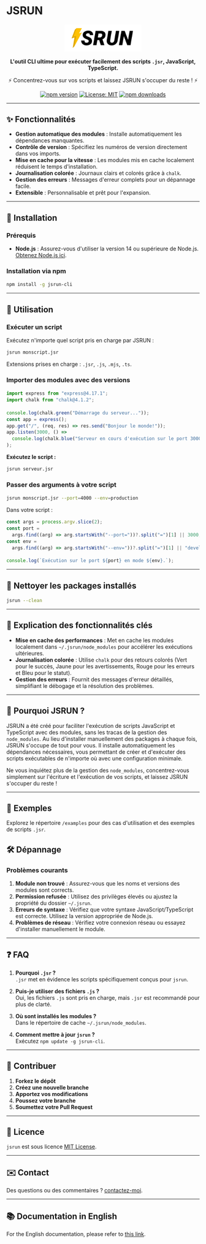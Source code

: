 # JSRUN

<div align="center">

<img src="src/jsrun.png" alt="JSRUN Logo" width="200" height="auto">

**L'outil CLI ultime pour exécuter facilement des scripts  `.jsr`, JavaScript, TypeScript.**

⚡ Concentrez-vous sur vos scripts et laissez JSRUN s'occuper du reste ! ⚡

[![npm version](https://badge.fury.io/js/jsrun-cli.svg)](https://badge.fury.io/js/jsrun-cli)
[![License: MIT](https://img.shields.io/badge/License-MIT-yellow.svg)](https://opensource.org/licenses/MIT)
[![npm downloads](https://img.shields.io/npm/dm/jsrun-cli.svg)](https://www.npmjs.com/package/jsrun-cli)

</div>

---

## ✨ Fonctionnalités

- **Gestion automatique des modules** : Installe automatiquement les dépendances manquantes.
- **Contrôle de version** : Spécifiez les numéros de version directement dans vos imports.
- **Mise en cache pour la vitesse** : Les modules mis en cache localement réduisent le temps d'installation.
- **Journalisation colorée** : Journaux clairs et colorés grâce à `chalk`.
- **Gestion des erreurs** : Messages d'erreur complets pour un dépannage facile.
- **Extensible** : Personnalisable et prêt pour l'expansion.

---

## 🔧 Installation

### Prérequis

- **Node.js** : Assurez-vous d'utiliser la version 14 ou supérieure de Node.js. [Obtenez Node.js ici](https://nodejs.org/).

### Installation via npm

```bash
npm install -g jsrun-cli
```

---

## 🚀 Utilisation

### Exécuter un script

Exécutez n'importe quel script pris en charge par JSRUN :

```bash
jsrun monscript.jsr
```

Extensions prises en charge : `.jsr`, `.js`, `.mjs`, `.ts`.

### Importer des modules avec des versions

```javascript
import express from "express@4.17.1";
import chalk from "chalk@4.1.2";

console.log(chalk.green("Démarrage du serveur..."));
const app = express();
app.get("/", (req, res) => res.send("Bonjour le monde!"));
app.listen(3000, () =>
  console.log(chalk.blue("Serveur en cours d'exécution sur le port 3000"))
);
```

**Exécutez le script :**

```bash
jsrun serveur.jsr
```

### Passer des arguments à votre script

```bash
jsrun monscript.jsr --port=4000 --env=production
```

Dans votre script :

```javascript
const args = process.argv.slice(2);
const port =
  args.find((arg) => arg.startsWith("--port="))?.split("=")[1] || 3000;
const env =
  args.find((arg) => arg.startsWith("--env="))?.split("=")[1] || "development";

console.log(`Exécution sur le port ${port} en mode ${env}.`);
```

---

## 🧹 Nettoyer les packages installés

```bash
jsrun --clean
```

---

## 🎯 Explication des fonctionnalités clés

- **Mise en cache des performances** : Met en cache les modules localement dans `~/.jsrun/node_modules` pour accélérer les exécutions ultérieures.
- **Journalisation colorée** : Utilise `chalk` pour des retours colorés (Vert pour le succès, Jaune pour les avertissements, Rouge pour les erreurs et Bleu pour le statut).
- **Gestion des erreurs** : Fournit des messages d'erreur détaillés, simplifiant le débogage et la résolution des problèmes.

---

## 📝 Pourquoi JSRUN ?

JSRUN a été créé pour faciliter l'exécution de scripts JavaScript et TypeScript avec des modules, sans les tracas de la gestion des `node_modules`. Au lieu d'installer manuellement des packages à chaque fois, JSRUN s'occupe de tout pour vous. Il installe automatiquement les dépendances nécessaires, vous permettant de créer et d'exécuter des scripts exécutables de n'importe où avec une configuration minimale.

Ne vous inquiétez plus de la gestion des `node_modules`, concentrez-vous simplement sur l'écriture et l'exécution de vos scripts, et laissez JSRUN s'occuper du reste !

---

## 📂 Exemples

Explorez le répertoire `/examples` pour des cas d'utilisation et des exemples de scripts `.jsr`.

## 🛠️ Dépannage

### Problèmes courants

1. **Module non trouvé** : Assurez-vous que les noms et versions des modules sont corrects.
2. **Permission refusée** : Utilisez des privilèges élevés ou ajustez la propriété du dossier `~/.jsrun`.
3. **Erreurs de syntaxe** : Vérifiez que votre syntaxe JavaScript/TypeScript est correcte. Utilisez la version appropriée de Node.js.
4. **Problèmes de réseau** : Vérifiez votre connexion réseau ou essayez d'installer manuellement le module.

---

## ❓ FAQ

1. **Pourquoi `.jsr` ?**  
    `.jsr` met en évidence les scripts spécifiquement conçus pour `jsrun`.

2. **Puis-je utiliser des fichiers `.js` ?**  
    Oui, les fichiers `.js` sont pris en charge, mais `.jsr` est recommandé pour plus de clarté.

3. **Où sont installés les modules ?**  
    Dans le répertoire de cache `~/.jsrun/node_modules`.

4. **Comment mettre à jour `jsrun` ?**  
    Exécutez `npm update -g jsrun-cli`.

---

## 🤝 Contribuer

1. **Forkez le dépôt**
2. **Créez une nouvelle branche**
3. **Apportez vos modifications**
4. **Poussez votre branche**
5. **Soumettez votre Pull Request**

---

## 📜 Licence

`jsrun` est sous licence [MIT License](LICENSE).

---

## ✉️ Contact

Des questions ou des commentaires ? [contactez-moi](https://github.com/benoitpetit/).

---

## 📚 Documentation in English

For the English documentation, please refer to [this link](/README.md).
